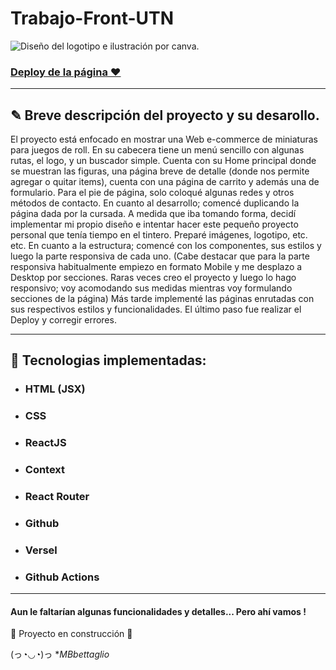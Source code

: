 # Trabajo-Front-UTN


![Diseño del logotipo e ilustración por canva.](https://github.com/MBbettaglio/Trabajo-Front-UTN/assets/117695767/cdeb0327-2b92-4f73-86a6-ce2900dffd69)


### [ Deploy de la página ♥ ](https://vercel.com/mbbettaglio/trabajo-front-utn/)
---
## ✎ Breve descripción del proyecto y su desarollo. 

El proyecto está enfocado en mostrar una Web e-commerce de miniaturas para juegos de roll.
En su cabecera tiene un menú sencillo con algunas rutas, el logo, y un buscador simple. 
Cuenta con su Home principal donde se muestran las figuras, una página breve de detalle (donde nos permite agregar o quitar items), cuenta con una página de carrito y además una de formulario.
Para el pie de página, solo coloqué algunas redes y otros métodos de contacto.
En cuanto al desarrollo; comencé duplicando la página dada por la cursada.
A medida que iba tomando forma, decidí implementar mi propio diseño e intentar hacer este pequeño proyecto personal que tenía tiempo en el tintero.
Preparé imágenes, logotipo, etc. etc. 
En cuanto a la estructura; comencé con los componentes, sus estilos y luego la parte responsiva de cada uno. (Cabe destacar que para la parte responsiva habitualmente empiezo en formato Mobile y me desplazo a Desktop por secciones. Raras veces creo el proyecto y luego lo hago responsivo; voy acomodando sus medidas mientras voy formulando secciones de la página)
Más tarde implementé las páginas enrutadas con sus respectivos estilos y funcionalidades.
El último paso fue realizar el Deploy y corregir errores.

---

## :hammer: Tecnologias implementadas:


- ### HTML (JSX)

- ### CSS

- ### ReactJS

- ### Context

- ### React Router

- ### Github

- ### Versel

- ### Github Actions
---

#### Aun le faltarían algunas funcionalidades y detalles... Pero ahí vamos ! 
:construction: Proyecto en construcción :construction:

(っ◔◡◔)っ **MBbettaglio*
